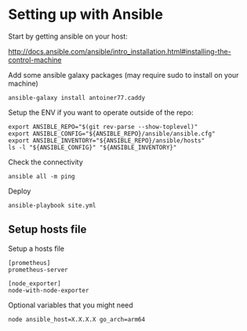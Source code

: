 # Setting up with Ansible

Start by getting ansible on your host:

http://docs.ansible.com/ansible/intro_installation.html#installing-the-control-machine

Add some ansible galaxy packages (may require sudo to install on your machine)

    ansible-galaxy install antoiner77.caddy

Setup the ENV if you want to operate outside of the repo:

    export ANSIBLE_REPO="$(git rev-parse --show-toplevel)"
    export ANSIBLE_CONFIG="${ANSIBLE_REPO}/ansible/ansible.cfg"
    export ANSIBLE_INVENTORY="${ANSIBLE_REPO}/ansible/hosts"
    ls -l "${ANSIBLE_CONFIG}" "${ANSIBLE_INVENTORY}"

Check the connectivity

    ansible all -m ping

Deploy

    ansible-playbook site.yml

## Setup hosts file

Setup a hosts file

    [prometheus]
    prometheus-server

    [node_exporter]
    node-with-node-exporter

Optional variables that you might need

    node ansible_host=X.X.X.X go_arch=arm64
